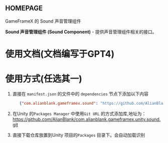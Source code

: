 ﻿## HOMEPAGE

GameFrameX 的 Sound 声音管理组件

**Sound 声音管理组件 (Sound Component)** - 提供声音管理组件相关的接口。

# 使用文档(文档编写于GPT4)

# 使用方式(任选其一)

1. 直接在 `manifest.json` 的文件中的 `dependencies` 节点下添加以下内容
   ```json
      {"com.alianblank.gameframex.sound": "https://github.com/AlianBlank/com.alianblank.gameframex.unity.sound.git"}
    ```
2. 在Unity 的`Packages Manager` 中使用`Git URL` 的方式添加库,地址为：https://github.com/AlianBlank/com.alianblank.gameframex.unity.sound.git

3. 直接下载仓库放置到Unity 项目的`Packages` 目录下。会自动加载识别